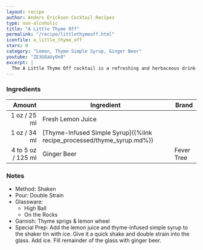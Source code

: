 ```yaml
---
layout: recipe
author: Anders Erickson Cocktail Recipes
type: non-alcoholic
title: "A Little Thyme Off"
permalink: "/recipe/littlethymeoff.html"
iconfile: a_little_thyme_off
stars: 0
category: "Lemon, Thyme Simple Syrup, Ginger Beer"
youtube: "ZE3G8aUyOn0"
excerpt: |
  The A Little Thyme Off cocktail is a refreshing and herbaceous drink that uses a thyme-infused simple syrup as its key ingredient. The syrup adds a subtle, savory flavor to the cocktail, which is then balanced by the tartness of lemon juice and the effervescence of ginger beer.
---
```


### Ingredients

|    Amount | Ingredient                                                   | Brand      |
| --------: | ------------------------------------------------------------ | ---------- |
|      1 oz / 25 ml | Fresh Lemon Juice                                            |
|      1 oz / 34 ml | [Thyme-Infused Simple Syrup]({%link recipe_processed/thyme_syrup.md%}) |
| 4 to 5 oz / 125 ml | Ginger Beer                                                  | Fever Tree |

### Notes

- Method: Shaken
- Pour: Double Strain
- Glassware:
  - High Ball
  - On the Rocks
- Garnish: Thyme sprigs & lemon wheel
- Special Prep: Add the lemon juice and thyme-infused simple syrup to the shaker tin with ice. Give it a quick shake and double strain into the glass. Add ice. Fill remainder of the glass with ginger beer.
